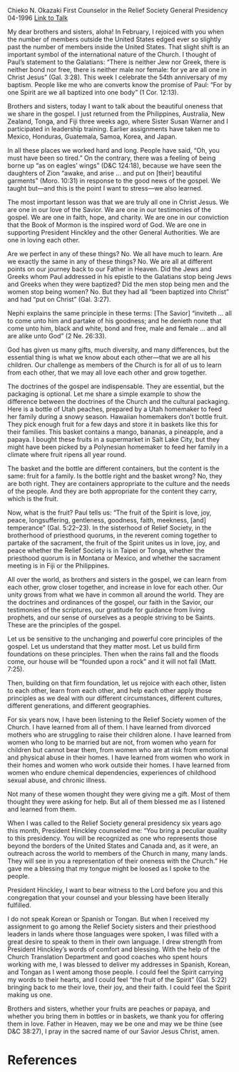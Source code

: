 Chieko N. Okazaki
First Counselor in the Relief Society General Presidency
04-1996
[Link to Talk](https://www.churchofjesuschrist.org/study/general-conference/1996/04/baskets-and-bottles?lang=eng)

My dear brothers and sisters, aloha! In February, I rejoiced with you when the number of members outside the United States edged ever so slightly past the number of members inside the United States. That slight shift is an important symbol of the international nature of the Church. I thought of Paul’s statement to the Galatians: “There is neither Jew nor Greek, there is neither bond nor free, there is neither male nor female: for ye are all one in Christ Jesus” (Gal. 3:28). This week I celebrate the 54th anniversary of my baptism. People like me who are converts know the promise of Paul: “For by one Spirit are we all baptized into one body” (1 Cor. 12:13).

Brothers and sisters, today I want to talk about the beautiful oneness that we share in the gospel. I just returned from the Philippines, Australia, New Zealand, Tonga, and Fiji three weeks ago, where Sister Susan Warner and I participated in leadership training. Earlier assignments have taken me to Mexico, Honduras, Guatemala, Samoa, Korea, and Japan.

In all these places we worked hard and long. People have said, “Oh, you must have been so tired.” On the contrary, there was a feeling of being borne up “as on eagles’ wings” (D&C 124:18), because we have seen the daughters of Zion “awake, and arise … and put on [their] beautiful garments” (Moro. 10:31) in response to the good news of the gospel. We taught but—and this is the point I want to stress—we also learned.

The most important lesson was that we are truly all one in Christ Jesus. We are one in our love of the Savior. We are one in our testimonies of the gospel. We are one in faith, hope, and charity. We are one in our conviction that the Book of Mormon is the inspired word of God. We are one in supporting President Hinckley and the other General Authorities. We are one in loving each other.

Are we perfect in any of these things? No. We all have much to learn. Are we exactly the same in any of these things? No. We are all at different points on our journey back to our Father in Heaven. Did the Jews and Greeks whom Paul addressed in his epistle to the Galatians stop being Jews and Greeks when they were baptized? Did the men stop being men and the women stop being women? No. But they had all “been baptized into Christ” and had “put on Christ” (Gal. 3:27).



Nephi explains the same principle in these terms: [The Savior] “inviteth … all to come unto him and partake of his goodness; and he denieth none that come unto him, black and white, bond and free, male and female … and all are alike unto God” (2 Ne. 26:33).

God has given us many gifts, much diversity, and many differences, but the essential thing is what we know about each other—that we are all his children. Our challenge as members of the Church is for all of us to learn from each other, that we may all love each other and grow together.

The doctrines of the gospel are indispensable. They are essential, but the packaging is optional. Let me share a simple example to show the difference between the doctrines of the Church and the cultural packaging. Here is a bottle of Utah peaches, prepared by a Utah homemaker to feed her family during a snowy season. Hawaiian homemakers don’t bottle fruit. They pick enough fruit for a few days and store it in baskets like this for their families. This basket contains a mango, bananas, a pineapple, and a papaya. I bought these fruits in a supermarket in Salt Lake City, but they might have been picked by a Polynesian homemaker to feed her family in a climate where fruit ripens all year round.

The basket and the bottle are different containers, but the content is the same: fruit for a family. Is the bottle right and the basket wrong? No, they are both right. They are containers appropriate to the culture and the needs of the people. And they are both appropriate for the content they carry, which is the fruit.

Now, what is the fruit? Paul tells us: “The fruit of the Spirit is love, joy, peace, longsuffering, gentleness, goodness, faith, meekness, [and] temperance” (Gal. 5:22–23). In the sisterhood of Relief Society, in the brotherhood of priesthood quorums, in the reverent coming together to partake of the sacrament, the fruit of the Spirit unites us in love, joy, and peace whether the Relief Society is in Taipei or Tonga, whether the priesthood quorum is in Montana or Mexico, and whether the sacrament meeting is in Fiji or the Philippines.

All over the world, as brothers and sisters in the gospel, we can learn from each other, grow closer together, and increase in love for each other. Our unity grows from what we have in common all around the world. They are the doctrines and ordinances of the gospel, our faith in the Savior, our testimonies of the scriptures, our gratitude for guidance from living prophets, and our sense of ourselves as a people striving to be Saints. These are the principles of the gospel.

Let us be sensitive to the unchanging and powerful core principles of the gospel. Let us understand that they matter most. Let us build firm foundations on these principles. Then when the rains fall and the floods come, our house will be “founded upon a rock” and it will not fall (Matt. 7:25).

Then, building on that firm foundation, let us rejoice with each other, listen to each other, learn from each other, and help each other apply those principles as we deal with our different circumstances, different cultures, different generations, and different geographies.

For six years now, I have been listening to the Relief Society women of the Church. I have learned from all of them. I have learned from divorced mothers who are struggling to raise their children alone. I have learned from women who long to be married but are not, from women who yearn for children but cannot bear them, from women who are at risk from emotional and physical abuse in their homes. I have learned from women who work in their homes and women who work outside their homes. I have learned from women who endure chemical dependencies, experiences of childhood sexual abuse, and chronic illness.

Not many of these women thought they were giving me a gift. Most of them thought they were asking for help. But all of them blessed me as I listened and learned from them.

When I was called to the Relief Society general presidency six years ago this month, President Hinckley counseled me: “You bring a peculiar quality to this presidency. You will be recognized as one who represents those beyond the borders of the United States and Canada and, as it were, an outreach across the world to members of the Church in many, many lands. They will see in you a representation of their oneness with the Church.” He gave me a blessing that my tongue might be loosed as I spoke to the people.

President Hinckley, I want to bear witness to the Lord before you and this congregation that your counsel and your blessing have been literally fulfilled.

I do not speak Korean or Spanish or Tongan. But when I received my assignment to go among the Relief Society sisters and their priesthood leaders in lands where those languages were spoken, I was filled with a great desire to speak to them in their own language. I drew strength from President Hinckley’s words of comfort and blessing. With the help of the Church Translation Department and good coaches who spent hours working with me, I was blessed to deliver my addresses in Spanish, Korean, and Tongan as I went among those people. I could feel the Spirit carrying my words to their hearts, and I could feel “the fruit of the Spirit” (Gal. 5:22) bringing back to me their love, their joy, and their faith. I could feel the Spirit making us one.

Brothers and sisters, whether your fruits are peaches or papaya, and whether you bring them in bottles or in baskets, we thank you for offering them in love. Father in Heaven, may we be one and may we be thine (see D&C 38:27), I pray in the sacred name of our Savior Jesus Christ, amen.

# References
